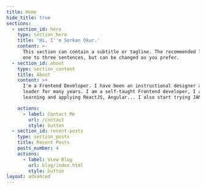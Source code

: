 ```yaml
---
title: Home
hide_title: true
sections:
  - section_id: hero
    type: section_hero
    title: 'Hi, I''m Serkan Okur.'
    content: >-
      This section can contain a subtitle or tagline. The recommended length is
      one to three sentences, but can be changed as you prefer.
  - section_id: about
    type: section_content
    title: About
    content: >+
      I'm a Frontend Developer. I have been an instructional designer and team
      leader for many years. I am a self-taught Frontend developer, I am
      learning and applying ReactJS, Angular... I also start trying JAMStack... 

    actions:
      - label: Contact Me
        url: /contact
        style: button
  - section_id: recent-posts
    type: section_posts
    title: Recent Posts
    posts_number: 4
    actions:
      - label: View Blog
        url: blog/index.html
        style: button
layout: advanced
---
```

